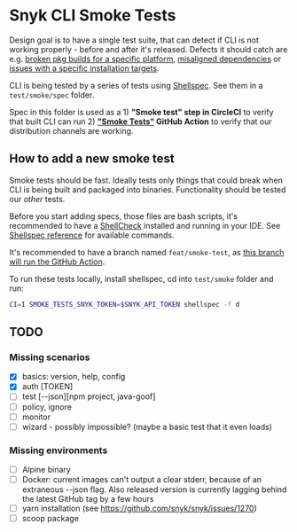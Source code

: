 # Snyk CLI Smoke Tests

Design goal is to have a single test suite, that can detect if CLI is not working properly - before and after it's released. Defects it should catch are e.g. [broken pkg builds for a specific platform](https://github.com/snyk/snyk/issues/670), [misaligned dependencies](https://github.com/snyk/snyk/issues/1261) or [issues with a specific installation targets](https://github.com/snyk/snyk/issues/1270).

CLI is being tested by a series of tests using [Shellspec](https://shellspec.info). See them in a `test/smoke/spec` folder.

Spec in this folder is used as a 1) **"Smoke test" step in CircleCI** to verify that built CLI can run 2) **["Smoke Tests"](https://github.com/snyk/snyk/actions?query=workflow%3A%22Smoke+Tests%22) GitHub Action** to verify that our distribution channels are working.

## How to add a new smoke test

Smoke tests should be fast. Ideally tests only things that could break when CLI is being built and packaged into binaries. Functionality should be tested our _other_ tests.

Before you start adding specs, those files are bash scripts, it's recommended to have a [ShellCheck](https://www.shellcheck.net) installed and running in your IDE. See [Shellspec reference](https://github.com/shellspec/shellspec/blob/master/docs/references.md#expectation) for available commands.

It's recommended to have a branch named `feat/smoke-test`, as [this branch will run the GitHub Action](https://github.com/snyk/snyk/blob/f35f39e96ef7aa69b22a846315dda015b12a4564/.github/workflows/smoke-tests.yml#L3-L5).

To run these tests locally, install shellspec, cd into `test/smoke` folder and run:

```sh
CI=1 SMOKE_TESTS_SNYK_TOKEN=$SNYK_API_TOKEN shellspec -f d
```

## TODO

### Missing scenarios

- [x] basics: version, help, config
- [x] auth [TOKEN]
- [ ] test [--json][npm project, java-goof]
- [ ] policy, ignore
- [ ] monitor
- [ ] wizard - possibly impossible? (maybe a basic test that it even loads)

### Missing environments

- [ ] Alpine binary
- [ ] Docker: current images can't output a clear stderr, because of an extraneous --json flag. Also released version is currently lagging behind the latest GitHub tag by a few hours
- [ ] yarn installation (see https://github.com/snyk/snyk/issues/1270)
- [ ] scoop package
